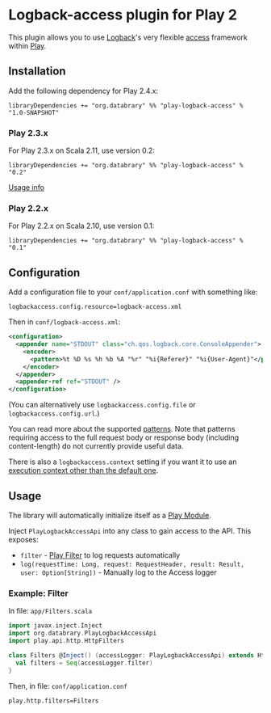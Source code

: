 # Logback-access plugin for Play 2

This plugin allows you to use [Logback](http://logback.qos.ch)'s very flexible [access](http://logback.qos.ch/access.html) framework within [Play](http://www.playframework.com).

## Installation

Add the following dependency for Play 2.4.x:

    libraryDependencies += "org.databrary" %% "play-logback-access" % "1.0-SNAPSHOT"


### Play 2.3.x

For Play 2.3.x on Scala 2.11, use version 0.2:

    libraryDependencies += "org.databrary" %% "play-logback-access" % "0.2"

[Usage info](https://github.com/databrary/play-logback-access/releases/tag/0.2)

### Play 2.2.x
For Play 2.2.x on Scala 2.10, use version 0.1:

    libraryDependencies += "org.databrary" %% "play-logback-access" % "0.1"


## Configuration

Add a configuration file to your `conf/application.conf` with something like:

    logbackaccess.config.resource=logback-access.xml

Then in `conf/logback-access.xml`:

```xml
<configuration>
  <appender name="STDOUT" class="ch.qos.logback.core.ConsoleAppender">
    <encoder>
      <pattern>%t %D %s %h %b %A "%r" "%i{Referer}" "%i{User-Agent}"</pattern>
    </encoder>
  </appender>
  <appender-ref ref="STDOUT" />
</configuration>
```

(You can alternatively use `logbackaccess.config.file` or `logbackaccess.config.url`.)

You can read more about the supported [patterns](http://logback.qos.ch/manual/layouts.html#logback-access).
Note that patterns requiring access to the full request body or response body (including content-length) do not currently provide useful data.

There is also a `logbackaccess.context` setting if you want it to use an [execution context other than the default one](http://www.playframework.com/documentation/2.2.x/ThreadPools).


## Usage

The library will automatically initialize itself as a [Play Module](https://www.playframework.com/documentation/2.4.x/Modules).

Inject `PlayLogbackAccessApi` into any class to gain access to the API. This exposes:
- `filter` - [Play Filter](https://www.playframework.com/documentation/2.4.x/ScalaHttpFilters) to log requests automatically
- `log(requestTime: Long, request: RequestHeader, result: Result, user: Option[String])` - Manually log to the Access logger

### Example: Filter

In file: `app/Filters.scala`
```scala
import javax.inject.Inject
import org.databrary.PlayLogbackAccessApi
import play.api.http.HttpFilters

class Filters @Inject() (accessLogger: PlayLogbackAccessApi) extends HttpFilters {
  val filters = Seq(accessLogger.filter)
}
```

Then, in file: `conf/application.conf`
```
play.http.filters=Filters
```
